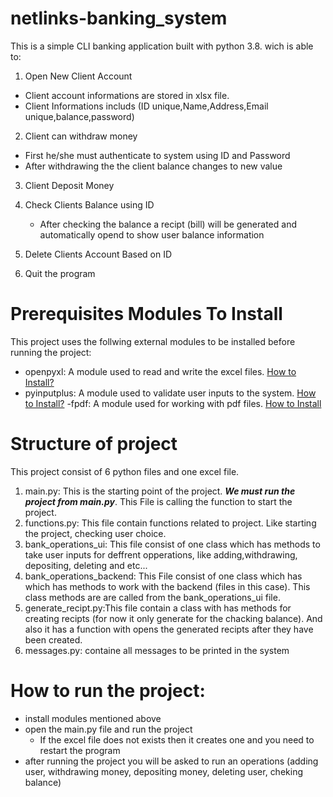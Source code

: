 # netlinks-banking_system
This is a  simple CLI banking application built with python 3.8. wich is able to:
1. Open New Client Account
  - Client account informations are stored in xlsx file.
  - Client Informations includs (ID unique,Name,Address,Email unique,balance,password)
  
2. Client can withdraw money
  - First he/she must authenticate to system using ID and Password
  - After withdrawing the the client balance changes to new value

3. Client Deposit Money

4. Check Clients Balance using ID
   - After checking the balance a recipt (bill) will be generated and automatically opend to show user balance information 
5. Delete Clients Account Based on ID

6. Quit the program

# Prerequisites Modules To Install
This project uses the follwing external modules to be installed before running the project:
- openpyxl: A module used to read and write the excel files. [How to Install?](https://openpyxl.readthedocs.io/en/stable/)
- pyinputplus: A module used to validate user inputs to the system. [How to Install?](https://pypi.org/project/PyInputPlus/)
-fpdf: A module used for working with pdf files. [How to Install](https://pypi.org/project/fpdf/)
# Structure of project
This project consist of 6 python files and one excel file.
  1. main.py: This is the starting point of the project. **_We must run the project from main.py_**. This File is calling the function to start the project.
  2. functions.py: This file contain functions related to project. Like  starting the project, checking user choice.
  3. bank_operations_ui: This file consist of one class which has methods to take user inputs for deffrent opperations, like adding,withdrawing, depositing, deleting and etc...
  4. bank_operations_backend: This File consist of one class which has which has methods to work with the backend (files in this case). This class methods are are called from the bank_operations_ui file.
  5. generate_recipt.py:This file contain a class with has methods for creating recipts (for now it only generate for the chacking balance). And also it has a function with opens the generated recipts after they have been created.
  6. messages.py: containe all messages to be printed in the system
  
# How to run the project:
- install modules mentioned above
- open the main.py file and run the project
  - If the excel file does not exists then it creates one and you need to restart the program
- after running the project you will be asked to run an operations (adding user, withdrawing money, depositing money, deleting user, cheking balance)
